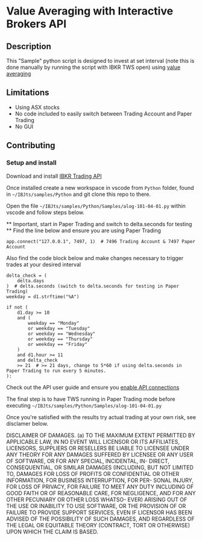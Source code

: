 # Value Averaging with Interactive Brokers API

## Description

This "Sample" python script is designed to invest at set interval (note this is done manually by running the script with IBKR TWS open) using [value averaging](https://www.investopedia.com/terms/v/value_averaging.asp)

## Limitations

- Using ASX stocks
- No code included to easily switch between Trading Account and Paper Trading
- No GUI


## Contributing





### Setup and install

Download and install [IBKR Trading API](http://interactivebrokers.github.io/)

Once installed create a new workspace in vscode from ```Python``` folder, found in ```~/IBJts/samples/Python``` and git clone this repo to there.

Open the file ```~/IBJts/samples/Python/Samples/alog-101-04-01.py``` within vscode and follow steps below.

** Important, start in Paper Trading and switch to delta.seconds for testing **
Find the line below and ensure you are using Paper Trading

```app.connect("127.0.0.1", 7497, 1)  # 7496 Trading Account & 7497 Paper Account``` 

Also find the code block below and make changes necessary to trigger trades at your desired interval

```
delta_check = (
    delta.days
)  # delta.seconds (switch to delta.seconds for testing in Paper Trading)
weekday = d1.strftime("%A")

if not (
    d1.day >= 10
    and (
        weekday == "Monday"
        or weekday == "Tuesday"
        or weekday == "Wednesday"
        or weekday == "Thursday"
        or weekday == "Friday"
    )
    and d1.hour >= 11
    and delta_check
    >= 21  # >= 21 days, change to 5*60 if using delta.seconds in Paper Trading to run every 5 minutes.
):
```

Check out the API user guide and ensure you [enable API connections](https://interactivebrokers.github.io/tws-api/initial_setup.html)

The final step is to have TWS running in Paper Trading mode before executing ```~/IBJts/samples/Python/Samples/alog-101-04-01.py```

Once you're satisfied with the results try actual trading at your own risk, see disclamer below.

DISCLAIMER OF DAMAGES. (a) TO THE MAXIMUM EXTENT PERMITTED BY APPLICABLE LAW, IN NO EVENT WILL LICENSOR OR ITS AFFILIATES, LICENSORS, SUPPLIERS OR RESELLERS BE LIABLE TO LICENSEE UNDER ANY THEORY FOR ANY DAMAGES SUFFERED BY LICENSEE OR ANY USER OF SOFTWARE, OR FOR ANY SPECIAL, INCIDENTAL, IN- DIRECT, CONSEQUENTIAL, OR SIMILAR DAMAGES (INCLUDING, BUT NOT LIMITED TO, DAMAGES FOR LOSS OF PROFITS OR CONFIDENTIAL OR OTHER INFORMATION, FOR BUSINESS INTERRUPTION, FOR PER- SONAL INJURY, FOR LOSS OF PRIVACY, FOR FAILURE TO MEET ANY DUTY INCLUDING OF GOOD FAITH OR OF REASONABLE CARE, FOR NEGLIGENCE, AND FOR ANY OTHER PECUNIARY OR OTHER LOSS WHATSO- EVER) ARISING OUT OF THE USE OR INABILITY TO USE SOFTWARE, OR THE PROVISION OF OR FAILURE TO PROVIDE SUPPORT SERVICES, EVEN IF LICENSOR HAS BEEN ADVISED OF THE POSSIBILITY OF SUCH DAMAGES, AND REGARDLESS OF THE LEGAL OR EQUITABLE THEORY (CONTRACT, TORT OR OTHERWISE) UPON WHICH THE CLAIM IS BASED.





